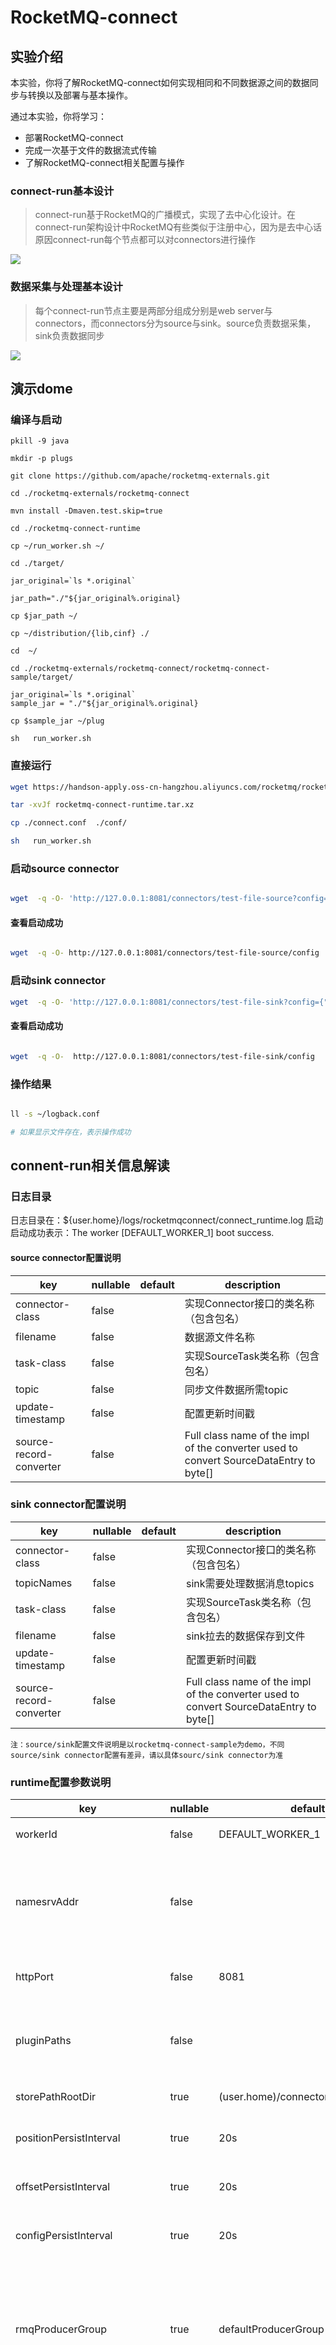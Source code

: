 # RocketMQ-connect

## 实验介绍
本实验，你将了解RocketMQ-connect如何实现相同和不同数据源之间的数据同步与转换以及部署与基本操作。

通过本实验，你将学习：
* 部署RocketMQ-connect
* 完成一次基于文件的数据流式传输
* 了解RocketMQ-connect相关配置与操作

### connect-run基本设计
> connect-run基于RocketMQ的广播模式，实现了去中心化设计。在connect-run架构设计中RocketMQ有些类似于注册中心，因为是去中心话原因connect-run每个节点都可以对connectors进行操作

![](https://oscimg.oschina.net/oscnet/up-5ff52b3f1c6c8d22a161c1b7fe71de87c04.png)



### 数据采集与处理基本设计
> 每个connect-run节点主要是两部分组成分别是web server与 connectors，而connectors分为source与sink。source负责数据采集，sink负责数据同步

![](https://oscimg.oschina.net/oscnet/up-e041ca5a2114c9243f016e8e2e410f6bf8b.png)



## 演示dome

### 编译与启动
```shell
pkill -9 java

mkdir -p plugs

git clone https://github.com/apache/rocketmq-externals.git

cd ./rocketmq-externals/rocketmq-connect

mvn install -Dmaven.test.skip=true

cd ./rocketmq-connect-runtime

cp ~/run_worker.sh ~/

cd ./target/

jar_original=`ls *.original`

jar_path="./"${jar_original%.original}

cp $jar_path ~/

cp ~/distribution/{lib,cinf} ./

cd  ~/

cd ./rocketmq-externals/rocketmq-connect/rocketmq-connect-sample/target/

jar_original=`ls *.original`
sample_jar = "./"${jar_original%.original}

cp $sample_jar ~/plug

sh   run_worker.sh

```

### 直接运行
```bash
wget https://handson-apply.oss-cn-hangzhou.aliyuncs.com/rocketmq/rocketmq-connect-runtime.tar.xz

tar -xvJf rocketmq-connect-runtime.tar.xz

cp ./connect.conf  ./conf/

sh   run_worker.sh

```

### 启动source connector
```bash

wget  -q -O- 'http://127.0.0.1:8081/connectors/test-file-source?config={"connector-class":"org.apache.rocketmq.connect.file.FileSourceConnector","topic":"fileTopic","filename":"~/conf/logback.conf","source-record-converter":"org.apache.rocketmq.connect.runtime.converter.JsonConverter"} '

```

#### 查看启动成功
```bash

wget  -q -O- http://127.0.0.1:8081/connectors/test-file-source/config

```


### 启动sink connector
```bash
wget  -q -O- 'http://127.0.0.1:8081/connectors/test-file-sink?config={"connector-class":"org.apache.rocketmq.connect.file.FileSinkConnector","topicNames":"fileTopic","filename":"~/logback.conf","source-record-converter":"org.apache.rocketmq.connect.runtime.converter.JsonConverter"}'
```

#### 查看启动成功
```bash

wget  -q -O-  http://127.0.0.1:8081/connectors/test-file-sink/config

```

### 操作结果
```bash

ll -s ~/logback.conf

# 如果显示文件存在，表示操作成功
```

## connent-run相关信息解读

### 

### 日志目录
日志目录在：${user.home}/logs/rocketmqconnect/connect_runtime.log
启动启动成功表示：The worker [DEFAULT_WORKER_1] boot success.

#### source connector配置说明

| key                     | nullable | default | description                                                                            |
| ----------------------- | -------- | ------- | -------------------------------------------------------------------------------------- |
| connector-class         | false    |         | 实现Connector接口的类名称（包含包名）                                                  |
| filename                | false    |         | 数据源文件名称                                                                         |
| task-class              | false    |         | 实现SourceTask类名称（包含包名）                                                       |
| topic                   | false    |         | 同步文件数据所需topic                                                                  |
| update-timestamp        | false    |         | 配置更新时间戳                                                                         |
| source-record-converter | false    |         | Full class name of the impl of the converter used to convert SourceDataEntry to byte[] |

### sink connector配置说明

| key                     | nullable | default | description                                                                            |
| ----------------------- | -------- | ------- | -------------------------------------------------------------------------------------- |
| connector-class         | false    |         | 实现Connector接口的类名称（包含包名）                                                  |
| topicNames              | false    |         | sink需要处理数据消息topics                                                             |
| task-class              | false    |         | 实现SourceTask类名称（包含包名）                                                       |
| filename                | false    |         | sink拉去的数据保存到文件                                                               |
| update-timestamp        | false    |         | 配置更新时间戳                                                                         |
| source-record-converter | false    |         | Full class name of the impl of the converter used to convert SourceDataEntry to byte[] |

```  
注：source/sink配置文件说明是以rocketmq-connect-sample为demo，不同source/sink connector配置有差异，请以具体sourc/sink connector为准
```  
### runtime配置参数说明

| key                      | nullable | default                                                                                         | description                                                                        |
| ------------------------ | -------- | ----------------------------------------------------------------------------------------------- | ---------------------------------------------------------------------------------- |
| workerId                 | false    | DEFAULT_WORKER_1                                                                                | 集群节点唯一标识                                                                   |
| namesrvAddr              | false    |                                                                                                 | RocketMQ Name Server地址列表，多个NameServer地址用分号隔开                         |
| httpPort                 | false    | 8081                                                                                            | runtime提供restful接口服务端口                                                     |
| pluginPaths              | false    |                                                                                                 | source或者sink目录，启动runttime时加载                                             |
| storePathRootDir         | true     | (user.home)/connectorStore                                                                      | 持久化文件保存目录                                                                 |
| positionPersistInterval  | true     | 20s                                                                                             | source端持久化position数据间隔                                                     |
| offsetPersistInterval    | true     | 20s                                                                                             | sink端持久化offset数据间隔                                                         |
| configPersistInterval    | true     | 20s                                                                                             | 集群中配置信息持久化间隔                                                           |
| rmqProducerGroup         | true     | defaultProducerGroup                                                                            | Producer组名，多个Producer如果属于一个应用，发送同样的消息，则应该将它们归为同一组 |
| rmqConsumerGroup         | true     | defaultConsumerGroup                                                                            | Consumer组名，多个Consumer如果属于一个应用，发送同样的消息，则应该将它们归为同一组 |
| maxMessageSize           | true     | 4MB                                                                                             | RocketMQ最大消息大小                                                               |
| operationTimeout         | true     | 3s                                                                                              | Producer发送消息超时时间                                                           |
| rmqMaxRedeliveryTimes    | true     |                                                                                                 | 最大重新消费次数                                                                   |
| rmqMessageConsumeTimeout | true     | 3s                                                                                              | Consumer超时时间                                                                   |
| rmqMaxConsumeThreadNums  | true     | 32                                                                                              | Consumer客户端最大线程数                                                           |
| rmqMinConsumeThreadNums  | true     | 1           | Consumer客户端最小线程数                                           |
| allocTaskStrategy        | true     | org.apache.rocketmq.connect.<br>runtime.service.strategy.<br>DefaultAllocateConnAndTaskStrategy | 负载均衡策略类                                      |

### runtime支持JVM参数说明

| key                                             | nullable | default | description             |
| ----------------------------------------------- | -------- | ------- | ----------------------- |
| rocketmq.runtime.cluster.rebalance.waitInterval | true     | 20s     | 负载均衡间隔            |
| rocketmq.runtime.max.message.size               | true     | 4M      | Runtime限制最大消息大小 |
|[virtualNode](#virtualnode)       |true    |  1        | 一致性hash负载均衡的虚拟节点数|
|[consistentHashFunc](#consistenthashfunc)|true    |MD5Hash|一致性hash负载均衡算法实现类|

### connect操作接口说明


查看集群节点信息

http://(your worker ip):(port)/getClusterInfo

查看集群中Connector和Task配置信息

http://(your worker ip):(port)/getConfigInfo

查看当前节点分配Connector和Task配置信息

http://(your worker ip):(port)/getAllocatedInfo

查看指定Connector配置信息

http://(your worker ip):(port)/connectors/(connector name)/config

查看指定Connector状态

http://(your worker ip):(port)/connectors/(connector name)/status

停止所有Connector

http://(your worker ip):(port)/connectors/stopAll

重新加载Connector插件目录下的Connector包

http://(your worker ip):(port)/plugin/reload

从内存删除Connector配置信息（谨慎使用）

http://(your worker ip):(port)/connectors/(connector name)/delete
